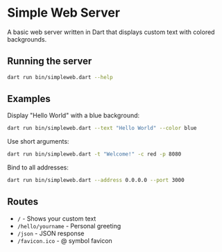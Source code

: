 # Simple Web Server

A basic web server written in Dart that displays custom text with colored backgrounds.

## Running the server

```bash
dart run bin/simpleweb.dart --help
```

## Examples

Display "Hello World" with a blue background:
```bash
dart run bin/simpleweb.dart --text "Hello World" --color blue
```

Use short arguments:
```bash
dart run bin/simpleweb.dart -t "Welcome!" -c red -p 8080
```

Bind to all addresses:
```bash
dart run bin/simpleweb.dart --address 0.0.0.0 --port 3000
```

## Routes

- `/` - Shows your custom text
- `/hello/yourname` - Personal greeting
- `/json` - JSON response  
- `/favicon.ico` - @ symbol favicon
